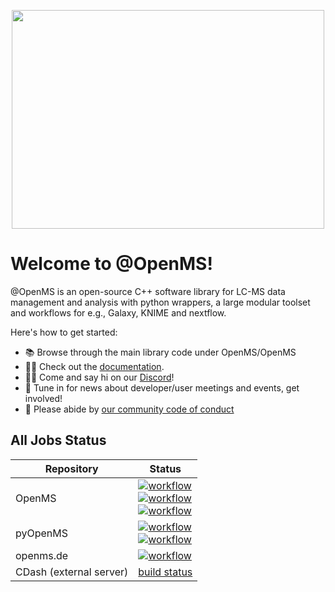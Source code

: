 <p align="center">
  <img src="https://raw.githubusercontent.com/OpenMS/images/master/logos/OpenMS_transparent_background.png" data-canonical-src="https://github.com/OpenMS/images/blob/master/logos/OpenMS_transparent_background.png?raw=true" width="500" height="350" />
</p>

# Welcome to @OpenMS!

@OpenMS is an open-source C++ software library for LC-MS data management and analysis with python wrappers, a large modular toolset and workflows for e.g., Galaxy, KNIME and nextflow.

Here's how to get started:

- 📚 Browse through the main library code under OpenMS/OpenMS
- 👩‍💻 Check out the [documentation](https://www.openms.de/documentation).
- 🙋‍♀️ Come and say hi on our [Discord](https://discord.gg/wcWETcAkvS)!
- 🍿 Tune in for news about developer/user meetings and events, get involved!
- 🌈 Please abide by [our community code of conduct](https://github.com/OpenMS/OpenMS/blob/develop/CODE_OF_CONDUCT.md)

## All Jobs Status

| Repository | Status |
| ------------- | ------------- |
| OpenMS | [![workflow](https://github.com/OpenMS/OpenMS/actions/workflows/openms-ci.yml/badge.svg)](https://github.com/OpenMS/OpenMS/actions/workflows/openms-ci.yml)<br>[![workflow](https://github.com/OpenMS/OpenMS/actions/workflows/dockerdeploy.yml/badge.svg?branch=nightly)](https://github.com/OpenMS/OpenMS/actions/workflows/dockerdeploy.yml)<br>[![workflow](https://github.com/OpenMS/OpenMS/actions/workflows/pyopenms-wheels.yml/badge.svg?branch=nightly)](https://github.com/OpenMS/OpenMS/actions/workflows/pyopenms-wheels.yml)|
| pyOpenMS | [![workflow](https://github.com/OpenMS/pyopenms-docs/actions/workflows/test-notebooks.yml/badge.svg)](https://github.com/OpenMS/pyopenms-docs/actions/workflows/test-notebooks.yml)<br>[![workflow](https://github.com/OpenMS/pyopenms-docs/actions/workflows/build-openms.yaml/badge.svg)](https://github.com/OpenMS/pyopenms-docs/actions/workflows/build-openms.yaml) |
| openms.de | [![workflow](https://github.com/OpenMS/openms.de/actions/workflows/gh-pages.yml/badge.svg?branch=main)](https://github.com/OpenMS/openms.de/actions/workflows/gh-pages.yml) |
| CDash (external server) | [build status](https://cdash.openms.de/index.php?project=OpenMS) |
